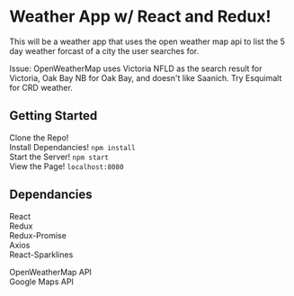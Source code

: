 # Weather App w/ React and Redux!

This will be a weather app that uses the open weather map api to list the 5 day weather forcast of a city the user searches for. 

Issue: OpenWeatherMap uses Victoria NFLD as the search result for Victoria, Oak Bay NB for Oak Bay, and doesn't like Saanich. Try Esquimalt for CRD weather.

## Getting Started


Clone the Repo!  
Install Dependancies! `npm install`  
Start the Server! `npm start`  
View the Page! `localhost:8080`  

## Dependancies

React  
Redux  
Redux-Promise  
Axios  
React-Sparklines  

OpenWeatherMap API  
Google Maps API  
